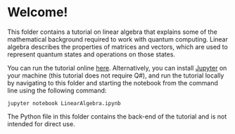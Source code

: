 # Welcome!

This folder contains a tutorial on linear algebra that explains some of the mathematical background required to work with quantum computing.
Linear algebra describes the properties of matrices and vectors, which are used to represent quantum states and operations on those states.

You can run the tutorial online [here](https://mybinder.org/v2/gh/Microsoft/QuantumKatas/master?filepath=tutorials/LinearAlgebra/LinearAlgebra.ipynb).
Alternatively, you can install [Jupyter](https://jupyter.readthedocs.io/en/latest/install.html) on your machine (this tutorial does not require Q#), and run the tutorial locally by navigating to this folder and starting the notebook from the command line using the following command:

    jupyter notebook LinearAlgebra.ipynb

The Python file in this folder contains the back-end of the tutorial and is not intended for direct use.
